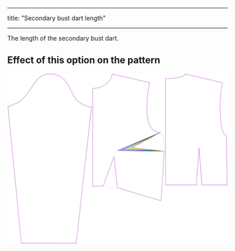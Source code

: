 ***

title: "Secondary bust dart length"

***

The length of the secondary bust dart.

## Effect of this option on the pattern

![This image shows the effect of this option by superimposing several variants that have a different value for this option](breanna_secondarybustdartlength_sample.svg "Effect of this option on the pattern")
